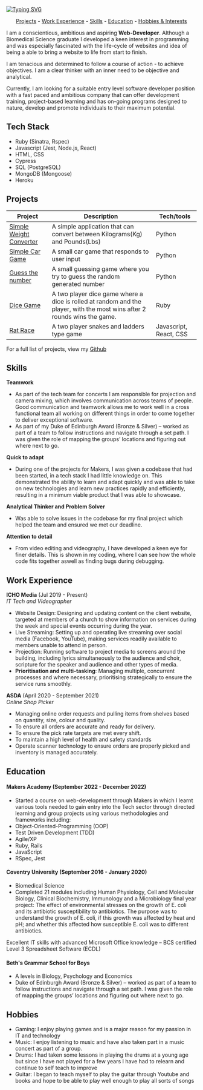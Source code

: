 [![Typing SVG](https://readme-typing-svg.demolab.com?font=Fira+Code&size=50&pause=1000&color=F70000&center=true&vCenter=true&width=800&height=100&lines=Hello%2C+I'm+Imisi+Aina!;Welcome+to+my+GitHub!+)](https://git.io/typing-svg)

<div align="center">

[Projects](#projects) - [Work Experience](#work-experience) - [Skills](#skills) - [Education](#education) - [Hobbies & Interests](#hobbies) 

</div>

I am a conscientious, ambitious and aspiring **Web-Developer**. Although a Biomedical Science graduate I developed a keen interest in programming and was especially fascinated with the life-cycle of websites and idea of being a able to bring a website to life from start to finish. 

I am tenacious and determined to follow a course of action - to achieve objectives. I am a clear thinker with an inner need to be objective and analytical.

Currently, I am looking for a suitable entry level software developer position with a fast paced and ambitious company that can offer development training, project-based learning and has on-going programs designed to nature, develop and promote individuals to their maximum potential.

## Tech Stack  
- Ruby (Sinatra, Rspec) 
- Javascript (Jest, Node.js, React) 
- HTML, CSS 
- Cypress 
- SQL (PostgreSQL) 
- MongoDB (Mongoose)
- Heroku


## Projects



| Project                      | Description                                                                                                             | Tech/tools        |
| ---------------------------- | --------------------------------------------------------------------------------------------------------------------    | ----------------- |
| [Simple Weight Converter](https://github.com/imisiaina/Simple-Weight-Converter)| A simple application that can convert between Kilograms(Kg) and Pounds(Lbs)| Python 
| [Simple Car Game](https://github.com/imisiaina/Simple-car-game)| A small car game that responds to user input| Python 
| [Guess the number](https://github.com/imisiaina/Guess-the-number) | A small guessing game where you try to guess the random generated number| Python
| [Dice Game](https://github.com/imisiaina/Dice-Game-1.0)| A two player dice game where a dice is rolled at random and the player, with the most wins after 2 rounds wins the game.| Ruby
| [Rat Race](https://github.com/Ollie-HB/rat-race)| A two player snakes and ladders type game| Javascript, React, CSS                             |   
                
                

For a full list of projects, view my [Github](https://github.com/imisiaina?tab=repositories)

## Skills

**Teamwork** 
- As part of the tech team for concerts I am responsible for projection and camera mixing, which involves communication across teams of people. Good communication and teamwork allows me to work well in a cross functional team all working on different things in order to come together to deliver exceptional software.
- As part of my Duke of Edinburgh Award (Bronze & Silver) – worked as part of a team to follow instructions and navigate through a set path. I was given the role of mapping the groups’ locations and figuring out where next to go.

**Quick to adapt** 
- During one of the projects for Makers, I was given a codebase that had been started, in a tech stack I had little knowledge on. This demonstrated the ability to learn and adapt quickly and was able to take on new technologies and learn new practices rapidly and efficiently, resulting in a minimum viable product that I was able to showcase. 

**Analytical Thinker and Problem Solver** 
- Was able to solve issues in the codebase for my final project which helped the team and ensured we met our deadline.

**Attention to detail** 
- From video editing and videography, I have developed a keen eye for finer details. This is shown in my coding, where I can see how the whole code fits together aswell as finding bugs during debugging.

## Work Experience

**ICHO Media** (Jul 2019 - Present)  
_IT Tech and Videographer_

- Website Design: Designing and updating content on the client website, targeted at members of a church to show information on services during the week and special events occurring during the year.
- Live Streaming: Setting up and operating live streaming over social media (Facebook, YouTube), making services readily available to members unable to attend in person. 
- Projection: Running software to project media to screens around the building, including lyrics simultaneously to the audience and choir, scripture for the speaker and audience and other types of media.
- **Prioritisation and multi-tasking**: Managing multiple, concurrent processes and where necessary, prioritising strategically to ensure the service runs smoothly.


**ASDA** (April 2020 - September 2021)  
_Online Shop Picker_

- Managing online order requests and pulling items from shelves based on quantity, size, colour and quality.
- To ensure all orders are accurate and ready for delivery.
- To ensure the pick rate targets are met every shift.
- To maintain a high level of health and safety standards
- Operate scanner technology to ensure orders are properly picked and inventory is managed accurately.


## Education

#### Makers Academy (September 2022 - December 2022)
- Started a course on web-development through Makers in which I learnt various tools needed to gain entry into the Tech sector through directed learning and group projects using various methodologies and frameworks including:
- Object-Oriented-Programming (OOP)
- Test Driven Development (TDD)
- Agile/XP
- Ruby, Rails 
- JavaScript
- RSpec, Jest

#### Coventry University (September 2016 - January 2020)

- Biomedical Science
- Completed 21 modules including Human Physiology, Cell and Molecular Biology, Clinical Biochemistry, Immunology and a Microbiology final year project: The effect of environmental stresses on the growth of E. coli and its antibiotic susceptibility to antibiotics. The purpose was to understand the growth of E. coli, if this growth was affected by heat and pH; and whether this affected how susceptible E. coli was to different antibiotics. 

Excellent IT skills with advanced Microsoft Office knowledge – BCS certified Level 3 Spreadsheet Software (ECDL)

#### Beth's Grammar School for Boys

- A levels in Biology, Psychology and Economics
- Duke of Edinburgh Award (Bronze & Silver) – worked as part of a team to follow instructions and navigate through a set path. I was given the role of mapping the groups’ locations and figuring out where next to go.

## Hobbies

- Gaming: I enjoy playing games and is a major reason for my passion in IT and technology
- Music: I enjoy listening to music and have also taken part in a music concert as part of a group. 
- Drums: I had taken some lessons in playing the drums at a young age but since I have not played for a few years I have had to relearn and continue to self teach to improve
- Guitar: I began to teach myself to play the guitar through Youtube and books and hope to be able to play well enough to play all sorts of songs

